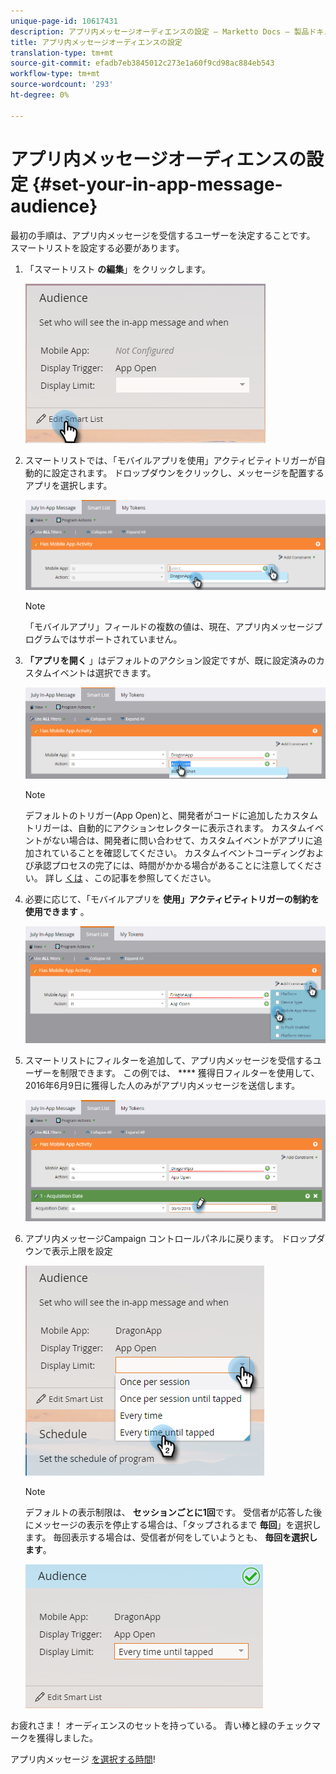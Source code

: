 ```yaml
---
unique-page-id: 10617431
description: アプリ内メッセージオーディエンスの設定 — Marketto Docs — 製品ドキュメント
title: アプリ内メッセージオーディエンスの設定
translation-type: tm+mt
source-git-commit: efadb7eb3845012c273e1a60f9cd98ac884eb543
workflow-type: tm+mt
source-wordcount: '293'
ht-degree: 0%

---
```



# アプリ内メッセージオーディエンスの設定 {#set-your-in-app-message-audience}

最初の手順は、アプリ内メッセージを受信するユーザーを決定することです。 スマートリストを設定する必要があります。

1. 「スマートリスト **の編集**」をクリックします。

   ![](assets/image2016-5-9-15-3a15-3a7.png)

1. スマートリストでは、「モバイルアプリを使用」アクティビティトリガーが自動的に設定されます。 ドロップダウンをクリックし、メッセージを配置するアプリを選択します。

   ![](assets/image2016-5-9-15-3a18-3a10.png)

   >[!NOTE]
   >
   >「モバイルアプリ」フィールドの複数の値は、現在、アプリ内メッセージプログラムではサポートされていません。

1. **「アプリを開く** 」はデフォルトのアクション設定ですが、既に設定済みのカスタムイベントは選択できます。

   ![](assets/image2016-5-9-15-3a20-3a23.png)

   >[!NOTE]
   >
   >デフォルトのトリガー(App Open)と、開発者がコードに追加したカスタムトリガーは、自動的にアクションセレクターに表示されます。 カスタムイベントがない場合は、開発者に問い合わせて、カスタムイベントがアプリに追加されていることを確認してください。 カスタムイベントコーディングおよび承認プロセスの完了には、時間がかかる場合があることに注意してください。 詳し [くは](/help/marketo/product-docs/mobile-marketing/admin/before-you-create-push-notifications-and-in-app-messages.md) 、この記事を参照してください。

1. 必要に応じて、「モバイルアプリを **使用」アクティビティトリガーの制約を使用できます** 。

   ![](assets/image2016-5-9-15-3a22-3a27.png)

1. スマートリストにフィルターを追加して、アプリ内メッセージを受信するユーザーを制限できます。 この例では、 **** 獲得日フィルターを使用して、2016年6月9日に獲得した人のみがアプリ内メッセージを送信します。

   ![](assets/image2016-5-9-15-3a26-3a2.png)

1. アプリ内メッセージCampaign コントロールパネルに戻ります。 ドロップダウンで表示上限を設定

   ![](assets/image2016-5-9-15-3a30-3a35.png)

   >[!NOTE]
   >
   >デフォルトの表示制限は、 **セッションごとに1回**&#x200B;です。 受信者が応答した後にメッセージの表示を停止する場合は、「タップされるまで **毎回**」を選択します。 毎回表示する場合は、受信者が何をしていようとも、 **毎回を選択します**。

   ![](assets/image2016-5-9-15-3a32-3a6.png)

お疲れさま！ オーディエンスのセットを持っている。 青い棒と緑のチェックマークを獲得しました。

アプリ内メッセージ [を選択する時間](/help/marketo/product-docs/mobile-marketing/in-app-messages/sending-your-in-app-message/select-your-in-app-message.md)!
